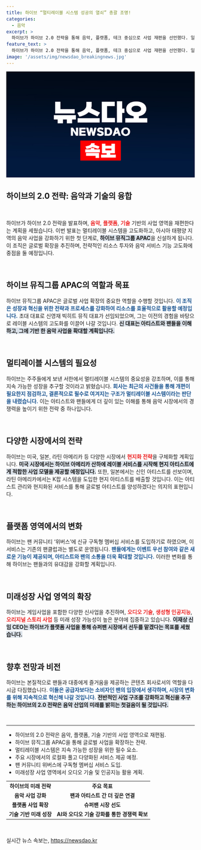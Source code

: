 ```yaml
---
title: 하이브 “멀티레이블 시스템 성공의 열쇠” 총괄 조명!
categories:
  - 음악
excerpt: >
  하이브가 하이브 2.0 전략을 통해 음악, 플랫폼, 테크 중심으로 사업 재편을 선언했다. 일본, 미국, 라틴 아메리카 중심의 멀티레이블 시스템과 팬 커뮤니티 강화 전략으로 글로벌 시장을 겨냥하는 모습에 주목해야 한다.
feature_text: >
  하이브가 하이브 2.0 전략을 통해 음악, 플랫폼, 테크 중심으로 사업 재편을 선언했다. 일본, 미국, 라틴 아메리카 중심의 멀티레이블 시스템과 팬 커뮤니티 강화 전략으로 글로벌 시장을 겨냥하는 모습에 주목해야 한다.
image: '/assets/img/newsdao_breakingnews.jpg'
---
```


<p><img src="/assets/img/newsdao_breakingnews.jpg" alt="bookingtag 속보" /></p>

<h2 data-ke-size="size26">하이브의 2.0 전략: 음악과 기술의 융합</h2>

<p data-ke-size="size16">&nbsp;</p>

<p>하이브가 하이브 2.0 전략을 발표하며, <b><span style="color: #ee2323;">음악</span></b>, <b><span style="color: #ee2323;">플랫폼</span></b>, <b><span style="color: #ee2323;">기술</span></b> 기반의 사업 영역을 재편한다는 계획을 세웠습니다. 이번 발표는 멀티레이블 시스템을 고도화하고, 아시아 태평양 지역의 음악 사업을 강화하기 위한 첫 단계로, <b><span style="background-color: #21538527;">하이브 뮤직그룹 APAC</span></b>을 신설하게 됩니다. 이 조직은 글로벌 확장을 추진하며, 전략적인 리소스 투자와 음악 서비스 기능 고도화에 중점을 둘 예정입니다. </p>

<p data-ke-size="size16">&nbsp;</p>

<h2 data-ke-size="size26">하이브 뮤직그룹 APAC의 역할과 목표</h2>

<p>하이브 뮤직그룹 APAC은 글로벌 사업 확장의 중요한 역할을 수행할 것입니다. <b><span style="color: #1a5490;">이 조직은 성장과 혁신을 위한 전략과 프로세스를 강화하여 리소스를 효율적으로 활용할 예정입니다.</span></b> 초대 대표로 신영재 빅히트 뮤직 대표가 선임되었으며, 그는 이전의 경험을 바탕으로 레이블 시스템의 고도화를 이끌어 나갈 것입니다. <b><span style="background-color: #21538527;">신 대표는 아티스트와 팬들을 이해하고, 그에 기반 한 음악 사업을 확대할 계획입니다.</span></b></p>

<p data-ke-size="size16">&nbsp;</p>

<h2 data-ke-size="size26">멀티레이블 시스템의 필요성</h2>

<p>하이브는 주주들에게 보낸 서한에서 멀티레이블 시스템의 중요성을 강조하며, 이를 통해 지속 가능한 성장을 추구할 것이라고 밝혔습니다. <b><span style="color: #1a5490;">회사는 최근의 사건들을 통해 개편이 필요한지 점검하고, 결론적으로 필수로 여겨지는 구조가 멀티레이블 시스템이라는 판단을 내렸습니다.</span></b> 이는 아티스트와 팬들에게 더 깊이 있는 이해를 통해 음악 시장에서의 경쟁력을 높이기 위한 전략 중 하나입니다. </p>

<p data-ke-size="size16">&nbsp;</p>

<h2 data-ke-size="size26">다양한 시장에서의 전략</h2>

<p>하이브는 미국, 일본, 라틴 아메리카 등 다양한 시장에서 <b><span style="color: #ee2323;">현지화 전략</span></b>을 구체화할 계획입니다. <b><span style="background-color: #21538527;">미국 시장에서는 하이브 아메리카 산하에 레이블 서비스를 시작해 현지 아티스트에게 적합한 사업 모델을 제공할 예정입니다.</span></b> 또한, 일본에서는 신인 아티스트를 선보이며, 라틴 아메리카에서는 K팝 시스템을 도입한 현지 아티스트를 배출할 것입니다. 이는 아티스트 관리와 현지화된 서비스를 통해 글로벌 아티스트를 양성하겠다는 의지의 표현입니다.</p>

<p data-ke-size="size16">&nbsp;</p>

<h2 data-ke-size="size26">플랫폼 영역에서의 변화</h2>

<p>하이브는 팬 커뮤니티 ‘위버스’에 신규 구독형 멤버십 서비스를 도입하기로 하였으며, 이 서비스는 기존의 팬클럽과는 별도로 운영됩니다. <b><span style="color: #1a5490;">팬들에게는 이벤트 우선 참여와 같은 새로운 기능이 제공되며, 아티스트와 팬의 소통을 더욱 확대할 것입니다.</span></b> 이러한 변화를 통해 하이브는 팬들과의 유대감을 강화할 계획입니다.</p>

<p data-ke-size="size16">&nbsp;</p>

<h2 data-ke-size="size26">미래성장 사업 영역의 확장</h2>

<p>하이브는 게임사업을 포함한 다양한 신사업을 추진하며, <b><span style="color: #ee2323;">오디오 기술</span></b>, <b><span style="color: #ee2323;">생성형 인공지능</span></b>, <b><span style="color: #ee2323;">오리지널 스토리 사업</span></b> 등 미래 성장 가능성이 높은 분야에 집중하고 있습니다. <b><span style="background-color: #21538527;">이재상 신임 CEO는 하이브가 플랫폼 사업을 통해 슈퍼팬 시장에서 선두를 맡겠다는 목표를 세웠습니다.</span></b></p>

<p data-ke-size="size16">&nbsp;</p>

<h2 data-ke-size="size26">향후 전망과 비전</h2>

<p>하이브는 본질적으로 팬들과 대중에게 즐거움을 제공하는 콘텐츠 회사로서의 역할을 다시금 다짐했습니다. <b><span style="color: #1a5490;">이들은 공급자보다는 소비자인 팬의 입장에서 생각하며, 시장의 변화를 위해 지속적으로 혁신해 나갈 것입니다.</span></b> <b><span style="background-color: #21538527;">전반적인 사업 구조를 강화하고 혁신을 추구하는 하이브의 2.0 전략은 음악 산업의 미래를 밝히는 첫걸음이 될 것입니다.</span></b> </p>

<p data-ke-size="size16">&nbsp;</p>

<hr>

<ul>
    <li>하이브의 2.0 전략은 음악, 플랫폼, 기술 기반의 사업 영역으로 재편됨.</li>
    <li>하이브 뮤직그룹 APAC을 통해 글로벌 사업을 확장하는 전략.</li>
    <li>멀티레이블 시스템은 지속 가능한 성장을 위한 필수 요소.</li>
    <li>주요 시장에서의 로컬화 풀고 다양화된 서비스 제공 예정.</li>
    <li>팬 커뮤니티 위버스에 구독형 멤버십 서비스 도입.</li>
    <li>미래성장 사업 영역에서 오디오 기술 및 인공지능 활용 계획.</li>
</ul>

<table style="width:100%;">
  <tr>
    <td style="text-align: center; height: 17px;"><b>하이브의 미래 전략</b></td>
    <td style="text-align: center; height: 17px;"><b>주요 목표</b></td>
  </tr>
  <tr>
    <td style="text-align: center; height: 17px;"><b>음악 사업 강화</b></td>
    <td style="text-align: center; height: 17px;"><b>팬과 아티스트 간 더 깊은 연결</b></td>
  </tr>
  <tr>
    <td style="text-align: center; height: 17px;"><b>플랫폼 사업 확장</b></td>
    <td style="text-align: center; height: 17px;"><b>슈퍼팬 시장 선도</b></td>
  </tr>
  <tr>
    <td style="text-align: center; height: 17px;"><b>기술 기반 미래 성장</b></td>
    <td style="text-align: center; height: 17px;"><b>AI와 오디오 기술 강화를 통한 경쟁력 확보</b></td>
  </tr>
</table>

<p data-ke-size="size16">&nbsp;</p>
실시간 뉴스 속보는, <a href="https://newsdao.kr" rel="dofollow">https://newsdao.kr</a>


